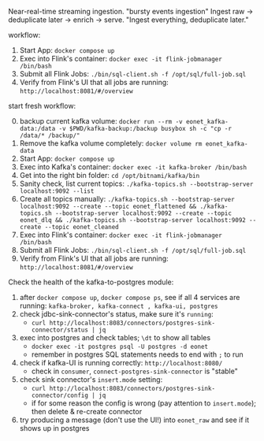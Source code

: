 Near-real-time streaming ingestion. "bursty events ingestion"
Ingest raw → deduplicate later → enrich → serve.
    "Ingest everything, deduplicate later."


workflow:

1) Start App: `docker compose up`
2) Exec into Flink's container: `docker exec -it flink-jobmanager /bin/bash`
3) Submit all Flink Jobs: `./bin/sql-client.sh -f /opt/sql/full-job.sql`
4) Verify from Flink's UI that all jobs are running: `http://localhost:8081/#/overview`

start fresh workflow:

0) backup current kafka volume: `docker run --rm -v eonet_kafka-data:/data -v $PWD/kafka-backup:/backup busybox sh -c "cp -r /data/* /backup/"`
1) Remove the kafka volume completely: `docker volume rm eonet_kafka-data`
2) Start App: `docker compose up`
3) Exec into Kafka's container: `docker exec -it kafka-broker /bin/bash`
4) Get into the right bin folder: `cd /opt/bitnami/kafka/bin`
5) Sanity check, list current topics: `./kafka-topics.sh --bootstrap-server localhost:9092 --list`
6) Create all topics manually: `./kafka-topics.sh --bootstrap-server localhost:9092 --create --topic eonet_flattened && ./kafka-topics.sh --bootstrap-server localhost:9092 --create --topic eonet_dlq && ./kafka-topics.sh --bootstrap-server localhost:9092 --create --topic eonet_cleaned`
7) Exec into Flink's container: `docker exec -it flink-jobmanager /bin/bash`
8) Submit all Flink Jobs: `./bin/sql-client.sh -f /opt/sql/full-job.sql`
9) Verify from Flink's UI that all jobs are running: `http://localhost:8081/#/overview`


Check the health of the kafka-to-postgres module:
1) after `docker compose up`, `docker compose ps`, see if all 4 services are running: `kafka-broker, kafka-connect , kafka-ui, postgres`
2) check jdbc-sink-connector's status, make sure it's `running`:
    - `curl http://localhost:8083/connectors/postgres-sink-connector/status | jq`
3) exec into postgres and check tables; `\dt` to show all tables
    - `docker exec -it postgres psql -U postgres -d eonet`
    - remember in postgres SQL statements needs to end with `;` to run
4) check if kafka-UI is running correctly: `http://localhost:8080/`
    - check in `consumer`, `connect-postgres-sink-connector` is "stable"
5) check sink connector's `insert.mode` setting:
    - `curl http://localhost:8083/connectors/postgres-sink-connector/config | jq`
    - if for some reason the config is wrong (pay attention to `insert.mode`); then delete & re-create connector
6) try producing a message (don't use the UI!) into `eonet_raw` and see if it shows up in postgres